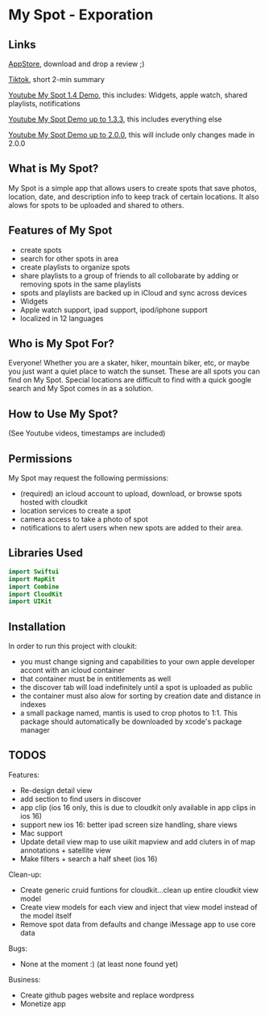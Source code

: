 # My Spot - Exporation

## Links
[AppStore](https://apps.apple.com/us/app/my-spot-exploration/id1613618373), download and drop a review ;)

[Tiktok](https://www.tiktok.com/@myspotexploration/video/7099636047973272874?is_copy_url=1&is_from_webapp=v1), short 2-min summary

[Youtube My Spot 1.4 Demo](https://www.youtube.com/watch?v=OSmGs8Fs5_I&t=324s), this includes: Widgets, apple watch, shared playlists, notifications

[Youtube My Spot Demo up to 1.3.3](https://www.youtube.com/watch?v=UcQJhaeTPng&t=11s), this includes everything else

[Youtube My Spot Demo up to 2.0.0](https://youtube.com/shorts/P-rfnfZ44XM?feature=share), this will include only changes made in 2.0.0

## What is My Spot?
My Spot is a simple app that allows users to create spots that save photos, location, date, and description info to keep track of certain locations. It also alows for spots to be uploaded and shared to others.

## Features of My Spot
- create spots
- search for other spots in area
- create playlists to organize spots
- share playlists to a group of friends to all collobarate by adding or removing spots in the same playlists
- spots and playlists are backed up in iCloud and sync across devices
- Widgets
- Apple watch support, ipad support, ipod/iphone support
- localized in 12 languages

## Who is My Spot For?
Everyone! Whether you are a skater, hiker, mountain biker, etc, or maybe you just want a quiet place to watch the sunset. These are all spots you can find on My Spot. Special locations are difficult to find with a quick google search and My Spot comes in as a solution.

## How to Use My Spot?
(See Youtube videos, timestamps are included)

## Permissions
My Spot may request the following permissions:
- (required) an icloud account to upload, download, or browse spots hosted with cloudkit
- location services to create a spot
- camera access to take a photo of spot
- notifications to alert users when new spots are added to their area.

## Libraries Used
```swift
import Swiftui
import MapKit
import Combine
import CloudKit
import UIKit
```


## Installation
In order to run this project with cloukit:

- you must change signing and capabilities to your own apple developer accont with an icloud container
- that container must be in entitlements as well
- the discover tab will load indefinitely until a spot is uploaded as public
- the container must also alow for sorting by creation date and distance in indexes
- a small package named, mantis is used to crop photos to 1:1. This package should automatically be downloaded by xcode's package manager


## TODOS
Features:
- Re-design detail view
- add section to find users in discover
- app clip (ios 16 only, this is due to cloudkit only available in app clips in ios 16)
- support new ios 16: better ipad screen size handling, share views
- Mac support
- Update detail view map to use uikit mapview and add cluters in of map annotations + satellite view
- Make filters + search a half sheet (ios 16)

Clean-up:
- Create generic cruid funtions for cloudkit…clean up entire cloudkit view model
- Create view models for each view and inject that view model instead of the model itself 
- Remove spot data from defaults and change iMessage app to use core data

Bugs:
- None at the moment :) (at least none found yet)

Business:
- Create github pages website and replace wordpress
- Monetize app

